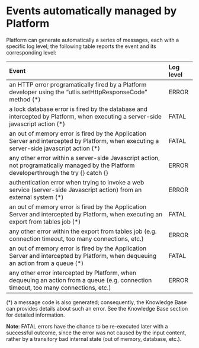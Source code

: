 # Events automatically managed by Platform

Platform can generate automatically a series of messages, each with a specific log level; the following table reports the event and its corresponding level:

| **Event** | **Log level** |
| :--- | :--- |
| an HTTP error programatically fired by a Platform developer using the “utlis.setHttpResponseCode” method \(\*\) | ERROR |
| a lock database error is fired by the database and intercepted by Platform, when executing a server-side javascript action \(\*\) | FATAL |
| an out of memory error is fired by the Application Server and intercepted by Platform, when executing a server-side javascript action \(\*\) | FATAL |
| any other error within a server-side Javascript action, not programatically managed by the Platform developerthrough the try {} catch {} | ERROR |
| authentication error when trying to invoke a web service \(server-side Javascript action\) from an external system \(\*\) | ERROR |
| an out of memory error is fired by the Application Server and intercepted by Platform, when executing an export from tables job \(\*\) | FATAL |
| any other error within the export from tables job \(e.g. connection timeout, too many connections, etc.\) | ERROR |
| an out of memory error is fired by the Application Server and intercepted by Platform, when dequeuing an action from a queue \(\*\) | FATAL |
| any other error intercepted by Platform, when dequeuing an action from a queue \(e.g. connection timeout, too many connections, etc.\) | ERROR |

\(\*\) a message code is also generated; consequently, the Knowledge Base can provides details about such an error. See the Knowledge Base section for detailed information.

**Note**: FATAL errors have the chance to be re-executed later with a successful outcome, since the error was not caused by the input content, rather by a transitory bad internal state \(out of memory, database, etc.\).

